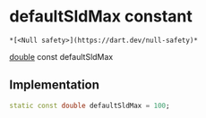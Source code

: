 


# defaultSldMax constant




    *[<Null safety>](https://dart.dev/null-safety)*


[double](https://api.flutter.dev/flutter/dart-core/double-class.html) const defaultSldMax
  







## Implementation

```dart
static const double defaultSldMax = 100;


```







